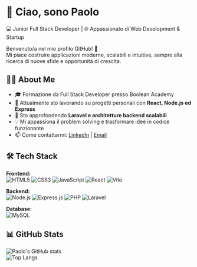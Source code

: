 # 👋 Ciao, sono Paolo
💻 Junior Full Stack Developer | 🌐 Appassionato di Web Development & Startup  

Benvenuto/a nel mio profilo GitHub! 🚀  
Mi piace costruire applicazioni moderne, scalabili e intuitive, sempre alla ricerca di nuove sfide e opportunità di crescita.


## 👩‍💻 About Me
- 🎓 Formazione da Full Stack Developer presso Boolean Academy
- 🔭 Attualmente sto lavorando su progetti personali con **React, Node.js ed Express**  
- 🌱 Sto approfondendo **Laravel e architetture backend scalabili**  
- 💡 Mi appassiona il problem solving e trasformare idee in codice funzionante  
- 📫 Come contattarmi: [LinkedIn](https://www.linkedin.com/in/paolo-visone-a0b5b5310/) | [Email](mailto:visone.paolo01@gmail.com)

## 🛠 Tech Stack  

**Frontend:**  
![HTML5](https://img.shields.io/badge/HTML5-E34F26?style=for-the-badge&logo=html5&logoColor=white) 
![CSS3](https://img.shields.io/badge/CSS3-1572B6?style=for-the-badge&logo=css3&logoColor=white) 
![JavaScript](https://img.shields.io/badge/JavaScript-F7E017?style=for-the-badge&logo=javascript&logoColor=black) 
![React](https://img.shields.io/badge/React-20232A?style=for-the-badge&logo=react&logoColor=61DAFB) 
![Vite](https://img.shields.io/badge/Vite-646CFF?style=for-the-badge&logo=vite&logoColor=white)  

**Backend:**  
![Node.js](https://img.shields.io/badge/Node.js-339933?style=for-the-badge&logo=node.js&logoColor=white) 
![Express.js](https://img.shields.io/badge/Express.js-000000?style=for-the-badge&logo=express&logoColor=white) 
![PHP](https://img.shields.io/badge/PHP-777BB4?style=for-the-badge&logo=php&logoColor=white) 
![Laravel](https://img.shields.io/badge/Laravel-FF2D20?style=for-the-badge&logo=laravel&logoColor=white)  

**Database:**  
![MySQL](https://img.shields.io/badge/MySQL-005C84?style=for-the-badge&logo=mysql&logoColor=white)  

## 📊 GitHub Stats  
![Paolo's GitHub stats](https://github-readme-stats.vercel.app/api?username=PaoloVisone&show_icons=true&theme=tokyonight)  
![Top Langs](https://github-readme-stats.vercel.app/api/top-langs/?username=PaoloVisone&layout=compact&theme=tokyonight)
